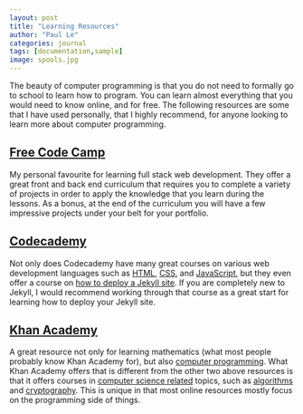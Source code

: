 ```yaml
---
layout: post
title: "Learning Resources"
author: "Paul Le"
categories: journal
tags: [documentation,sample]
image: spools.jpg
---
```


The beauty of computer programming is that you do not need to formally go to school to learn how to program. 
You can learn almost everything that you would need to know online, and for free. The following resources are 
some that I have used personally, that I highly recommend, for anyone looking to learn more about computer programming.

## [Free Code Camp](https://www.freecodecamp.org/)

My personal favourite for learning full stack web development. They offer a great front and back end curriculum 
that requires you to complete a variety of projects in order to apply the knowledge that you learn during the lessons. 
As a bonus, at the end of the curriculum you will have a few impressive projects under your belt for your portfolio.

## [Codecademy](https://www.codecademy.com/)

Not only does Codecademy have many great courses on various web development languages 
such as [HTML](https://www.codecademy.com/learn/learn-html), [CSS](https://www.codecademy.com/learn/learn-css), 
and [JavaScript](https://www.codecademy.com/learn/introduction-to-javascript), 
but they even offer a course on [how to deploy a Jekyll site](https://www.codecademy.com/learn/deploy-a-website). 
If you are completely new to Jekyll, I would recommend working through that course as a great start for learning 
how to deploy your Jekyll site.

## [Khan Academy](https://www.khanacademy.org/)

A great resource not only for learning mathematics (what most people probably know Khan Academy for), 
but also [computer programming](https://www.khanacademy.org/computing/computer-programming). 
What Khan Academy offers that is different from the other two above resources is that it offers courses 
in [computer science related](https://www.khanacademy.org/computing/computer-science) topics, 
such as [algorithms](https://www.khanacademy.org/computing/computer-science/algorithms) 
and [cryptography](https://www.khanacademy.org/computing/computer-science/cryptography). 
This is unique in that most online resources mostly focus on the programming side of things.
